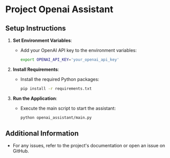 # Project Openai Assistant

## Setup Instructions

1. **Set Environment Variables**:
    - Add your OpenAI API key to the environment variables:
      ```sh
      export OPENAI_API_KEY='your_openai_api_key'
      ```

2. **Install Requirements**:
    - Install the required Python packages:
      ```sh
      pip install -r requirements.txt
      ```

3. **Run the Application**:
    - Execute the main script to start the assistant:
      ```sh
      python openai_assistant/main.py
      ```

## Additional Information
- For any issues, refer to the project's documentation or open an issue on GitHub.
